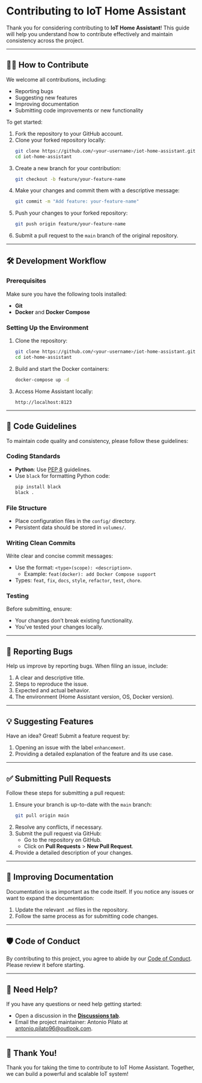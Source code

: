 
# Contributing to IoT Home Assistant

Thank you for considering contributing to **IoT Home Assistant**! This guide will help you understand how to contribute effectively and maintain consistency across the project.

---

## 👩‍💻 How to Contribute

We welcome all contributions, including:
- Reporting bugs
- Suggesting new features
- Improving documentation
- Submitting code improvements or new functionality

To get started:
1. Fork the repository to your GitHub account.
2. Clone your forked repository locally:
   ```bash
   git clone https://github.com/<your-username>/iot-home-assistant.git
   cd iot-home-assistant
   ```
3. Create a new branch for your contribution:
   ```bash
   git checkout -b feature/your-feature-name
   ```
4. Make your changes and commit them with a descriptive message:
   ```bash
   git commit -m "Add feature: your-feature-name"
   ```
5. Push your changes to your forked repository:
   ```bash
   git push origin feature/your-feature-name
   ```
6. Submit a pull request to the `main` branch of the original repository.

---

## 🛠️ Development Workflow

### Prerequisites
Make sure you have the following tools installed:
- **Git**
- **Docker** and **Docker Compose**

### Setting Up the Environment
1. Clone the repository:
   ```bash
   git clone https://github.com/<your-username>/iot-home-assistant.git
   cd iot-home-assistant
   ```
2. Build and start the Docker containers:
   ```bash
   docker-compose up -d
   ```
3. Access Home Assistant locally:
   ```
   http://localhost:8123
   ```

---

## 📝 Code Guidelines

To maintain code quality and consistency, please follow these guidelines:

### Coding Standards
- **Python**: Use [PEP 8](https://peps.python.org/pep-0008/) guidelines.
- Use `black` for formatting Python code:
  ```bash
  pip install black
  black .
  ```

### File Structure
- Place configuration files in the `config/` directory.
- Persistent data should be stored in `volumes/`.

### Writing Clean Commits
Write clear and concise commit messages:
- Use the format: `<type>(scope): <description>`.
  - Example: `feat(docker): add Docker Compose support`
- Types: `feat`, `fix`, `docs`, `style`, `refactor`, `test`, `chore`.

### Testing
Before submitting, ensure:
- Your changes don’t break existing functionality.
- You’ve tested your changes locally.

---

## 🐛 Reporting Bugs

Help us improve by reporting bugs. When filing an issue, include:
1. A clear and descriptive title.
2. Steps to reproduce the issue.
3. Expected and actual behavior.
4. The environment (Home Assistant version, OS, Docker version).

---

## 💡 Suggesting Features

Have an idea? Great! Submit a feature request by:
1. Opening an issue with the label `enhancement`.
2. Providing a detailed explanation of the feature and its use case.

---

## ✅ Submitting Pull Requests

Follow these steps for submitting a pull request:
1. Ensure your branch is up-to-date with the `main` branch:
   ```bash
   git pull origin main
   ```
2. Resolve any conflicts, if necessary.
3. Submit the pull request via GitHub:
   - Go to the repository on GitHub.
   - Click on **Pull Requests** > **New Pull Request**.
4. Provide a detailed description of your changes.

---

## 🎨 Improving Documentation

Documentation is as important as the code itself. If you notice any issues or want to expand the documentation:
1. Update the relevant `.md` files in the repository.
2. Follow the same process as for submitting code changes.

---

## 🛡️ Code of Conduct

By contributing to this project, you agree to abide by our [Code of Conduct](CODE_OF_CONDUCT.md). Please review it before starting.

---

## 🙋 Need Help?

If you have any questions or need help getting started:
- Open a discussion in the **[Discussions tab](https://github.com/<your-username>/iot-home-assistant/discussions)**.
- Email the project maintainer: Antonio Pilato at [antonio.pilato96@outlook.com](mailto:antonio.pilato96@outlook.com).

---

## 🌟 Thank You!

Thank you for taking the time to contribute to IoT Home Assistant. Together, we can build a powerful and scalable IoT system!
